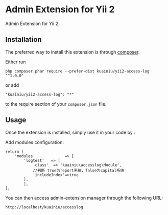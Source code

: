 Admin Extension for Yii 2
========================
Admin Extension for Yii 2

Installation
------------

The preferred way to install this extension is through [composer](http://getcomposer.org/download/).

Either run

```
php composer.phar require --prefer-dist kuainiu/yii2-access-log "^1.0.0"
```

or add

```
"kuainiu/yii2-access-log": "*"
```

to the require section of your `composer.json` file.


Usage
-----

Once the extension is installed, simply use it in your code by  :




Add modules configuration:

```
return [
    'modules'             => [
        'logtest'   => [
            'class'  => 'kuainiu\accesslog\Module',
            //判断 true为report系统，false为capital系统
            'includeIndex'=>true
        ],
        ],
];
```

You can then access admin-extension manager through the following URL:

```
http://localhost/kuainiu/accesslog
```
